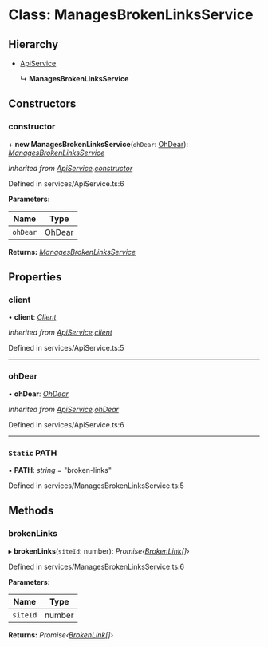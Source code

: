 # Class: ManagesBrokenLinksService

## Hierarchy

* [ApiService](apiservice.md)

  ↳ **ManagesBrokenLinksService**

## Constructors

###  constructor

\+ **new ManagesBrokenLinksService**(`ohDear`: [OhDear](ohdear.md)): *[ManagesBrokenLinksService](managesbrokenlinksservice.md)*

*Inherited from [ApiService](apiservice.md).[constructor](apiservice.md#constructor)*

Defined in services/ApiService.ts:6

**Parameters:**

Name | Type |
------ | ------ |
`ohDear` | [OhDear](ohdear.md) |

**Returns:** *[ManagesBrokenLinksService](managesbrokenlinksservice.md)*

## Properties

###  client

• **client**: *[Client](client.md)*

*Inherited from [ApiService](apiservice.md).[client](apiservice.md#client)*

Defined in services/ApiService.ts:5

___

###  ohDear

• **ohDear**: *[OhDear](ohdear.md)*

*Inherited from [ApiService](apiservice.md).[ohDear](apiservice.md#ohdear)*

Defined in services/ApiService.ts:6

___

### `Static` PATH

▪ **PATH**: *string* = "broken-links"

Defined in services/ManagesBrokenLinksService.ts:5

## Methods

###  brokenLinks

▸ **brokenLinks**(`siteId`: number): *Promise‹[BrokenLink](brokenlink.md)[]›*

Defined in services/ManagesBrokenLinksService.ts:6

**Parameters:**

Name | Type |
------ | ------ |
`siteId` | number |

**Returns:** *Promise‹[BrokenLink](brokenlink.md)[]›*
